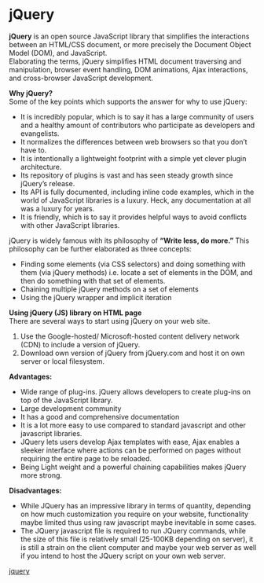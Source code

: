 # jQuery 
**jQuery** is an open source JavaScript library that simplifies the interactions between an HTML/CSS document, or more precisely the Document Object Model (DOM), and JavaScript.  
Elaborating the terms, jQuery simplifies HTML document traversing and manipulation, browser event handling, DOM animations, Ajax interactions, and cross-browser JavaScript development.  

**Why jQuery?**  
Some of the key points which supports the answer for why to use jQuery:

-   It is incredibly popular, which is to say it has a large community of users and a healthy amount of contributors who participate as developers and evangelists.
-   It normalizes the differences between web browsers so that you don’t have to.
-   It is intentionally a lightweight footprint with a simple yet clever plugin architecture.
-   Its repository of plugins is vast and has seen steady growth since jQuery’s release.
-   Its API is fully documented, including inline code examples, which in the world of JavaScript libraries is a luxury. Heck, any documentation at all was a luxury for years.
-   It is friendly, which is to say it provides helpful ways to avoid conflicts with other JavaScript libraries.

jQuery is widely famous with its philosophy of  **“Write less, do more.”**  This philosophy can be further elaborated as three concepts:

  
  

-   Finding some elements (via CSS selectors) and doing something with them (via jQuery methods) i.e. locate a set of elements in the DOM, and then do something with that set of elements.
-   Chaining multiple jQuery methods on a set of elements
-   Using the jQuery wrapper and implicit iteration

**Using jQuery (JS) library on HTML page**  
There are several ways to start using jQuery on your web site.

1.  Use the Google-hosted/ Microsoft-hosted content delivery network (CDN) to include a version of jQuery.
2.  Download own version of jQuery from jQuery.com and host it on own server or local filesystem.

****Advantages:****

-   Wide range of plug-ins. jQuery allows developers to create plug-ins on top of the JavaScript library.
-   Large development community
-   It has a good and comprehensive documentation
-   It is a lot more easy to use compared to standard javascript and other javascript libraries.
-   JQuery lets users develop Ajax templates with ease, Ajax enables a sleeker interface where actions can be performed on pages without requiring the entire page to be reloaded.
-   Being Light weight and a powerful chaining capabilities makes jQuery more strong.

****Disadvantages:****

-   While JQuery has an impressive library in terms of quantity, depending on how much customization you require on your website, functionality maybe limited thus using raw javascript maybe inevitable in some cases.
-   The JQuery javascript file is required to run JQuery commands, while the size of this file is relatively small (25-100KB depending on server), it is still a strain on the client computer and maybe your web server as well if you intend to host the JQuery script on your own web server.

[jquery](https://www.geeksforgeeks.org/jquery-introduction/)

